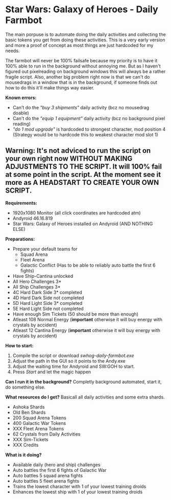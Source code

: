 # Star Wars: Galaxy of Heroes - Daily Farmbot

The main porpuse is to automate doing the daily activities and collecting the basic tokens you get from doing these activities. This is a very early version and more a proof of concept as most things are just hardcoded for my needs.

The farmbot will never be 100% failsafe because my priority is to have it 100% able to run in the background without annoying me. But as I haven't figured out pixelreading on background windows this will always be a rather fragile script. Also, another big problem right now is that we can't do mousedrags in a window that is in the background, if someone finds out how to do this it'll make things way easier.

**Known errors:**
- Can't do the *"buy 3 shipments"* daily activity (bcz no mousedrag doable)
- Can't do the *"equip 1 equipment"* daily activity (bcz no background pixel reading)
- *"do 1 mod upgrade"* is hardcoded to strongest character, mod position 4 (Strategy would be to hardcode this to weakest character mod slot 1)

## Warning: It's not adviced to run the script on your own right now WITHOUT MAKING ADJUSTMENTS TO THE SCRIPT. It will 100% fail at some point in the script. At the moment see it more as A HEADSTART TO CREATE YOUR OWN SCRIPT.

**Requirements:**
- 1920x1080 Monitor (all click coordinates are hardcoded atm)
- Andyroid 46.16.819
- Star Wars: Galaxy of Heroes installed on Andyroid (AND NOTHING ELSE)

**Preparations:**
- Prepare your default teams for 
    - Squad Arena
    - Fleet Arena
    - Galactic Conflict (Has to be able to reliably auto battle the first 6 fights)
- Have Ship-Cantina unlocked
- All Hero Challenges 3\*
- All Ship Challenges 3\*
- 4C Hard Dark Side 3\* completed
- 4D Hard Dark Side not completed
- 5D Hard Light Side 3\* completed
- 5E Hard Light Side not completed
- Have enough Sim Tickets (50 should be more than enough)
- Atleast 108 Normal Energy (**important** otherwise it will buy energy with crystals by accident)
- Atleast 12 Cantina Energy (**important** otherwise it will buy energy with crystals by accident)
    
**How to start:**
1. Compile the script or download  *swhog-daily-farmbot.exe*
2. Adjust the path in the GUI so it points to the Andy.exe
3. Adjust the waiting time for Andyroid and SW:GOH to start.
5. Press *Start* and let the magic happen

**Can I run it in the background?**
Completly background automated, start it, do something else.

**What resources do I get?**
Basicall all daily activities and some extra shards.
- Ashoka Shards
- Old Ben Shards
- 200 Squad Arena Tokens
- 400 Galactic War Tokens
- XXX Fleet Arena Tokens
- 62 Crystals from Daily Activities
- XXX Sim-Tickets
- XXX Credits

**What is it doing?**
- Available daily (hero and ship) challenges 
- Auto battles the first 6 fights of Galactic War
- Auto battles 5 squad arena fights
- Auto battles 5 fleet arena fights
- Trains the lowest character with 1 of your lowest training droids
- Enhances the lowest ship with 1 of your lowest training droids

